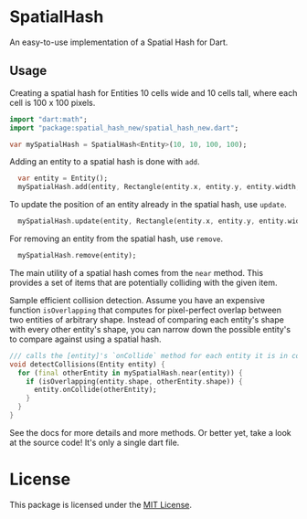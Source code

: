 # SpatialHash
An easy-to-use implementation of a Spatial Hash for Dart.

## Usage

Creating a spatial hash for Entities 10 cells wide and 10 cells tall, where each cell is 100 x 100 pixels.

```dart
import "dart:math";
import "package:spatial_hash_new/spatial_hash_new.dart";

var mySpatialHash = SpatialHash<Entity>(10, 10, 100, 100);
```

Adding an entity to a spatial hash is done with `add`.

```dart
  var entity = Entity();
  mySpatialHash.add(entity, Rectangle(entity.x, entity.y, entity.width, entity.height));
```

To update the position of an entity already in the spatial hash, use `update`.

```dart
  mySpatialHash.update(entity, Rectangle(entity.x, entity.y, entity.width, entity.height));
```

For removing an entity from the spatial hash, use `remove`.

```dart
  mySpatialHash.remove(entity);
```

The main utility of a spatial hash comes from the `near` method. This provides a set of items that
are potentially colliding with the given item.

Sample efficient collision detection. Assume you have an expensive function `isOverlapping` that computes
for pixel-perfect overlap between two entities of arbitrary shape. Instead of comparing each entity's shape
with every other entity's shape, you can narrow down the possible entity's to compare against using a spatial hash.

```dart
/// calls the [entity]'s `onCollide` method for each entity it is in collision with.
void detectCollisions(Entity entity) {
  for (final otherEntity in mySpatialHash.near(entity)) {
    if (isOverlapping(entity.shape, otherEntity.shape)) {
      entity.onCollide(otherEntity);
    }
  }
}
```

See the docs for more details and more methods. Or better yet, take a look at the source code! It's only a single dart file.

# License

This package is licensed under the [MIT License](https://en.wikipedia.org/wiki/MIT_License).

